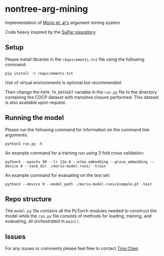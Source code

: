 # nontree-arg-mining
Implementation of [Morio et. al's](https://aclanthology.org/2020.acl-main.298/) argument mining system

Code heavy inspired by the [SuPar repository](https://github.com/yzhangcs/parser).

## Setup

Please install libraries in the `requirements.txt` file using the following command:

```
pip install -r requirements.txt
```
Use of virtual environments is optional but recommended.


Then change the `PATH_TO_DATASET` variable in the `run.py` file to the directory containing the CDCP dataset with transitive closure performed. This dataset is also available upon request. 
## Running the model

Please run the following command for information on the command line arguments:

```
python3 run.py -h
```

An example command for a training run using 3 fold cross validation:
```
python3 --epochs 50 --lr 12e-4 --elmo_embedding --glove_embedding --device 0 --save_dir ./morio-model-runs/ -train
```


An example command for evaluating on the test set: 
```
python3 --device 0 --model_path ./morio-model-runs/example.pt -test
```

## Repo structure

The `model.py` file contains all the PyTorch modules needed to construct the model while the `run.py` file consists of methods for loading, training, and evaluating, all orchestrated in `main()`.

## Issues

For any issues or comments please feel free to contact [Ting Chen](mailto:ting.chen@richmond.edu)